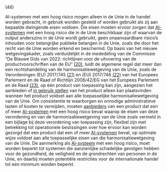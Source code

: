 (46)

AI-systemen met een hoog risico mogen alleen in de Unie in de handel worden gebracht, in gebruik worden gesteld of worden gebruikt als zij aan bepaalde dwingende eisen voldoen. Die eisen moeten ervoor zorgen dat [AI-systemen](a3.md#^ai-systeem) met een hoog risico die in de Unie beschikbaar zijn of waarvan de output anderszins in de Unie wordt gebruikt, geen onaanvaardbare risico’s inhouden voor belangrijke publieke belangen in de Unie, zoals die door het recht van de Unie worden erkend en beschermd. Op basis van het nieuwe wetgevingskader, zoals verduidelijkt in de mededeling van de Commissie “De Blauwe Gids van 2022: richtlijnen voor de uitvoering van de productvoorschriften van de EU” [(20)](#ntr20-L_202401689NL.000101-E0020), luidt de algemene regel dat meer dan een rechtshandeling van de harmonisatiewetgeving van de Unie, zoals de Verordeningen (EU) 2017/745 [(21)](#ntr21-L_202401689NL.000101-E0021) en (EU) 2017/746 [(22)](#ntr22-L_202401689NL.000101-E0022) van het Europees Parlement en de Raad of Richtlijn 2006/42/EG van het Europees Parlement en de Raad [(23)](#ntr23-L_202401689NL.000101-E0023), op één product van toepassing kan zijn, aangezien het aanbieden of [in gebruik stellen](a3.md#^gebruik) van het product alleen kan plaatsvinden wanneer het product voldoet aan alle toepasselijke harmonisatiewetgeving van de Unie. Om consistentie te waarborgen en onnodige administratieve lasten of kosten te vermijden, moeten [aanbieders](a3.md#^aanbieder) van een product dat een of meer [AI-systemen](a3.md#^ai-systeem) met een hoog risico bevat waarop de eisen van deze verordening en van de harmonisatiewetgeving van de Unie zoals vermeld in een bijlage bij deze verordening van toepassing zijn, flexibel zijn met betrekking tot operationele beslissingen over hoe ervoor kan worden gezorgd dat een product dat een of meer [AI-systemen](a3.md#^ai-systeem) bevat, op optimale wijze voldoet aan alle toepasselijke eisen van die harmonisatiewetgeving van de Unie. De aanmerking als [AI-systeem](a3.md#^ai-systeem) met een hoog risico, moet worden beperkt tot systemen die aanzienlijke schadelijke gevolgen hebben voor de gezondheid, de veiligheid en de grondrechten van personen in de Unie, en daarbij moeten potentiële restricties voor de internationale handel tot een minimum worden beperkt.
